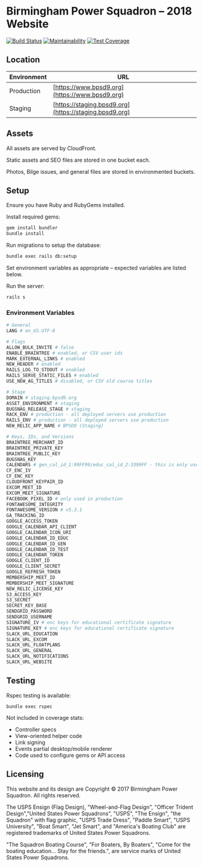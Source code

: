 # Birmingham Power Squadron – 2018 Website

[![Build Status](https://travis-ci.org/jfiander/bps.svg)](https://travis-ci.org/jfiander/bps)
[![Maintainability](https://api.codeclimate.com/v1/badges/96881399c3ad513707e3/maintainability)](https://codeclimate.com/github/jfiander/bps/maintainability)
[![Test Coverage](https://api.codeclimate.com/v1/badges/96881399c3ad513707e3/test_coverage)](https://codeclimate.com/github/jfiander/bps/test_coverage)

## Location

| Environment | URL                                                     |
|-------------|---------------------------------------------------------|
| Production  | [https://www.bpsd9.org](https://www.bpsd9.org)          |
| Staging     | [https://staging.bpsd9.org](https://staging.bpsd9.org)  |

## Assets

All assets are served by CloudFront.

Static assets and SEO files are stored in one bucket each.

Photos, Bilge issues, and general files are stored in environmented buckets.

## Setup

Ensure you have Ruby and RubyGems installed.

Install required gems:

  ```sh
  gem install bundler
  bundle install
  ```

Run migrations to setup the database:

```sh
bundle exec rails db:setup
```

Set environment variables as appropriate – expected variables are listed below.

Run the server:

```sh
rails s
```

### Environment Variables

```sh
# General
LANG # en_US.UTF-8

# Flags
ALLOW_BULK_INVITE # false
ENABLE_BRAINTREE # enabled, or CSV user ids
MARK_EXTERNAL_LINKS # enabled
NEW_HEADER # enabled
RAILS_LOG_TO_STDOUT # enabled
RAILS_SERVE_STATIC_FILES # enabled
USE_NEW_AG_TITLES # disabled, or CSV old course titles

# Stage
DOMAIN # staging.bpsd9.org
ASSET_ENVIRONMENT # staging
BUGSNAG_RELEASE_STAGE # staging
RACK_ENV # production - all deployed servers use production
RAILS_ENV # production - all deployed servers use production
NEW_RELIC_APP_NAME # BPSD9 (Staging)

# Keys, IDs, and Versions
BRAINTREE_MERCHANT_ID
BRAINTREE_PRIVATE_KEY
BRAINTREE_PUBLIC_KEY
BUGSNAG_KEY
CALENDARS # gen_cal_id_1:99FF99/educ_cal_id_2:3399FF - this is only used to read
CF_ENC_IV
CF_ENC_KEY
CLOUDFRONT_KEYPAIR_ID
EXCOM_MEET_ID
EXCOM_MEET_SIGNATURE
FACEBOOK_PIXEL_ID # only used in production
FONTAWESOME_INTEGRITY
FONTAWESOME_VERSION # v5.3.1
GA_TRACKING_ID
GOOGLE_ACCESS_TOKEN
GOOGLE_CALENDAR_API_CLIENT
GOOGLE_CALENDAR_ICON_URI
GOOGLE_CALENDAR_ID_EDUC
GOOGLE_CALENDAR_ID_GEN
GOOGLE_CALENDAR_ID_TEST
GOOGLE_CALENDAR_TOKEN
GOOGLE_CLIENT_ID
GOOGLE_CLIENT_SECRET
GOOGLE_REFRESH_TOKEN
MEMBERSHIP_MEET_ID
MEMBERSHIP_MEET_SIGNATURE
NEW_RELIC_LICENSE_KEY
S3_ACCESS_KEY
S3_SECRET
SECRET_KEY_BASE
SENDGRID_PASSWORD
SENDGRID_USERNAME
SIGNATURE_IV # enc keys for educational certificate signature
SIGNATURE_KEY # enc keys for educational certificate signature
SLACK_URL_EDUCATION
SLACK_URL_EXCOM
SLACK_URL_FLOATPLANS
SLACK_URL_GENERAL
SLACK_URL_NOTIFICATIONS
SLACK_URL_WEBSITE
```

## Testing

Rspec testing is available:

`bundle exec rspec`

Not included in coverage stats:

- Controller specs
- View-oriented helper code
- Link signing
- Events partial desktop/mobile renderer
- Code used to configure gems or API access

## Licensing

This website and its design are Copyright © 2017 Birmingham Power Squadron. All rights reserved.

The USPS Ensign (Flag Design), "Wheel-and-Flag Design", "Officer Trident Design","United States Power Squadrons", "USPS", "The Ensign", "the Squadron" with flag graphic, "USPS Trade Dress", "Paddle Smart", "USPS University", "Boat Smart", "Jet Smart", and "America's Boating Club" are registered trademarks of United States Power Squadrons.

"The Squadron Boating Course", "For Boaters, By Boaters", "Come for the boating education... Stay for the friends.", are service marks of United States Power Squadrons.
